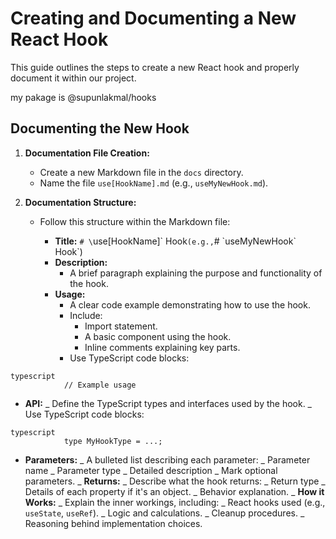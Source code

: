 # Creating and Documenting a New React Hook

This guide outlines the steps to create a new React hook and properly document it within our project.

my pakage is @supunlakmal/hooks

## Documenting the New Hook

1.  **Documentation File Creation:**

    - Create a new Markdown file in the `docs` directory.
    - Name the file `use[HookName].md` (e.g., `useMyNewHook.md`).

2.  **Documentation Structure:**

    - Follow this structure within the Markdown file:

      - **Title:** `# \`use[HookName]\` Hook`(e.g.,`# \`useMyNewHook\` Hook`)
      - **Description:**
        - A brief paragraph explaining the purpose and functionality of the hook.
      - **Usage:**
        - A clear code example demonstrating how to use the hook.
        - Include:
          - Import statement.
          - A basic component using the hook.
          - Inline comments explaining key parts.
        - Use TypeScript code blocks:

```
typescript
            // Example usage

```

- **API:**
  _ Define the TypeScript types and interfaces used by the hook.
  _ Use TypeScript code blocks:

```
typescript
            type MyHookType = ...;

```

- **Parameters:**
  _ A bulleted list describing each parameter:
  _ Parameter name
  _ Parameter type
  _ Detailed description
  _ Mark optional parameters.
  _ **Returns:**
  _ Describe what the hook returns:
  _ Return type
  _ Details of each property if it's an object.
  _ Behavior explanation.
  _ **How it Works:**
  _ Explain the inner workings, including:
  _ React hooks used (e.g., `useState`, `useRef`).
  _ Logic and calculations.
  _ Cleanup procedures.
  _ Reasoning behind implementation choices.

